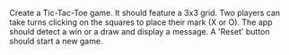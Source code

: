 Create a Tic-Tac-Toe game. It should feature a 3x3 grid. Two players can take turns clicking on the squares to place their mark (X or O). The app should detect a win or a draw and display a message. A 'Reset' button should start a new game.
